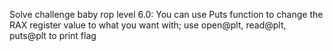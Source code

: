 Solve challenge baby rop level 6.0: You can use Puts function to change the RAX register value to what you want with; use open@plt, read@plt, puts@plt to print flag
